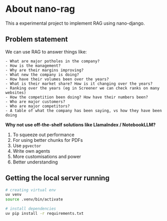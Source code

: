 # About nano-rag

This a experimental project to implement RAG using nano-django.


## Problem statement

We can use RAG to answer things like:

```
- What are major potholes in the company?
- How is the management?
- Why are their margins improving?
- What new the company is doing?
- How have their volumes been over the years?
- What is their market share? How is it changing over the years?
- Ranking over the years (eg in Screener we can check ranks on many websites)
- How the competition been doing? How have their numbers been?
- Who are major customers?
- Who are major competitors?
- A table of what the company has been saying, vs how they have been doing
```

**Why not use off-the-shelf solutions like LlamaIndex / NotebookLLM?**

1. To squeeze out performance
2. For using better chunks for PDFs
3. Use `pgvector`
4. Write own agents
5. More customisations and power
6. Better understanding



## Getting the local server running

```bash
# creating virtual env
uv venv
source .venv/bin/activate

# install dependencies
uv pip install -r requirements.txt
```
